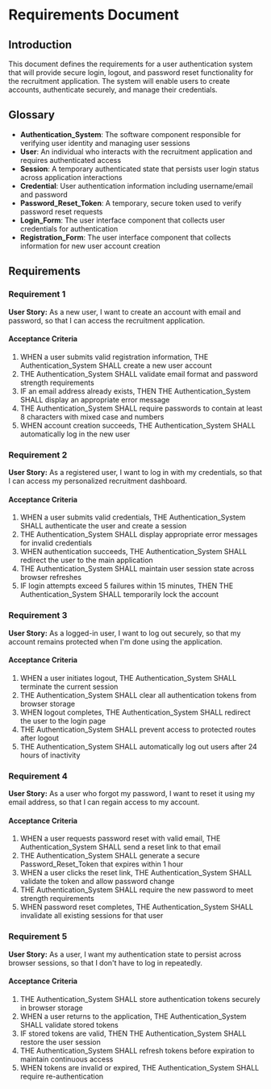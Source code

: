 # Requirements Document

## Introduction

This document defines the requirements for a user authentication system that will provide secure login, logout, and password reset functionality for the recruitment application. The system will enable users to create accounts, authenticate securely, and manage their credentials.

## Glossary

- **Authentication_System**: The software component responsible for verifying user identity and managing user sessions
- **User**: An individual who interacts with the recruitment application and requires authenticated access
- **Session**: A temporary authenticated state that persists user login status across application interactions
- **Credential**: User authentication information including username/email and password
- **Password_Reset_Token**: A temporary, secure token used to verify password reset requests
- **Login_Form**: The user interface component that collects user credentials for authentication
- **Registration_Form**: The user interface component that collects information for new user account creation

## Requirements

### Requirement 1

**User Story:** As a new user, I want to create an account with email and password, so that I can access the recruitment application.

#### Acceptance Criteria

1. WHEN a user submits valid registration information, THE Authentication_System SHALL create a new user account
2. THE Authentication_System SHALL validate email format and password strength requirements
3. IF an email address already exists, THEN THE Authentication_System SHALL display an appropriate error message
4. THE Authentication_System SHALL require passwords to contain at least 8 characters with mixed case and numbers
5. WHEN account creation succeeds, THE Authentication_System SHALL automatically log in the new user

### Requirement 2

**User Story:** As a registered user, I want to log in with my credentials, so that I can access my personalized recruitment dashboard.

#### Acceptance Criteria

1. WHEN a user submits valid credentials, THE Authentication_System SHALL authenticate the user and create a session
2. THE Authentication_System SHALL display appropriate error messages for invalid credentials
3. WHEN authentication succeeds, THE Authentication_System SHALL redirect the user to the main application
4. THE Authentication_System SHALL maintain user session state across browser refreshes
5. IF login attempts exceed 5 failures within 15 minutes, THEN THE Authentication_System SHALL temporarily lock the account

### Requirement 3

**User Story:** As a logged-in user, I want to log out securely, so that my account remains protected when I'm done using the application.

#### Acceptance Criteria

1. WHEN a user initiates logout, THE Authentication_System SHALL terminate the current session
2. THE Authentication_System SHALL clear all authentication tokens from browser storage
3. WHEN logout completes, THE Authentication_System SHALL redirect the user to the login page
4. THE Authentication_System SHALL prevent access to protected routes after logout
5. THE Authentication_System SHALL automatically log out users after 24 hours of inactivity

### Requirement 4

**User Story:** As a user who forgot my password, I want to reset it using my email address, so that I can regain access to my account.

#### Acceptance Criteria

1. WHEN a user requests password reset with valid email, THE Authentication_System SHALL send a reset link to that email
2. THE Authentication_System SHALL generate a secure Password_Reset_Token that expires within 1 hour
3. WHEN a user clicks the reset link, THE Authentication_System SHALL validate the token and allow password change
4. THE Authentication_System SHALL require the new password to meet strength requirements
5. WHEN password reset completes, THE Authentication_System SHALL invalidate all existing sessions for that user

### Requirement 5

**User Story:** As a user, I want my authentication state to persist across browser sessions, so that I don't have to log in repeatedly.

#### Acceptance Criteria

1. THE Authentication_System SHALL store authentication tokens securely in browser storage
2. WHEN a user returns to the application, THE Authentication_System SHALL validate stored tokens
3. IF stored tokens are valid, THEN THE Authentication_System SHALL restore the user session
4. THE Authentication_System SHALL refresh tokens before expiration to maintain continuous access
5. WHEN tokens are invalid or expired, THE Authentication_System SHALL require re-authentication
